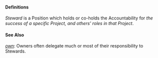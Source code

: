 #### Definitions

*Steward* is a Position which holds or co-holds the Accountability for *the success of a specific Project, and others' roles in that Project*.

#### See Also

*[own](https://github.com/gcassel/Modular-Organizing-Terminology/blob/JOBranch/terms/own.md)*:  Owners often delegate much or most of their responsibility to Stewards.
